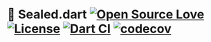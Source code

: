 # 👏 Sealed.dart  [![Open Source Love](https://badges.frapsoft.com/os/v1/open-source.svg?v=102)](https://opensource.org/licenses/MIT) [![License](https://img.shields.io/badge/license-MIT-orange.svg)](https://github.com/xsahil03x/before_after/blob/master/LICENSE) [![Dart CI](https://github.com/xsahil03x/sealed.dart/workflows/Dart%20CI/badge.svg)](https://github.com/rrousselGit/union/actions) [![codecov](https://codecov.io/gh/xsahil03x/sealed.dart/branch/master/graph/badge.svg)](https://codecov.io/gh/xsahil03x/sealed.dart)
